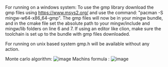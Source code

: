 For running on a windows system:
To use the gmp library download the gmp files using https://www.msys2.org/ and use the command: "pacman -S mingw-w64-x86_64-gmp". The gmp files will now be in your mingw bundle, and in the cmake file set the absolute path to your mingw/include and mingw/lib folders on line 6 and 7. If using an editor like clion, make sure the toolchain is set up to the bundle with gmp files downloaded.

For running on unix based system gmp.h will be available without any action.

Monte carlo algorithm:
![image](https://github.com/user-attachments/assets/c9b02bde-339f-42e2-9f47-209e31c25f9b)
Machins formula :
![image](https://github.com/user-attachments/assets/17842720-39b5-4188-ae9e-e0121cbe2cd7)

